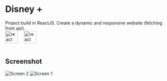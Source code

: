 # Disney + 

Project build in ReactJS.
Create a dynamic and responsive website (fetching from api).  
<img src="https://cdn.jsdelivr.net/gh/devicons/devicon/icons/react/react-original.svg" height="40" alt="react logo" />
<img width="12" />
<img src="https://seeklogo.com/images/A/ant-design-logo-EAB6B3D5D9-seeklogo.com.png" height="40" alt="react logo" />

<img width="12" />

## Screenshot

![Screen 2](https://www.cjoint.com/doc/23_08/MHsoGtpOD8r_screendisney2.png "Home Page")
![Screen 1](https://www.cjoint.com/doc/23_08/MHsoGZjAc8r_screen3disney.png "Détails movies")
